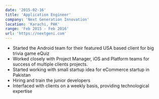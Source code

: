 ```yaml
---
date: '2015-02-16'
title: 'Application Engineer'
company: 'Next Generation Innovation'
location: 'Karachi, PAK'
range: 'Feb 2015 - Feb 2016'
url: 'https://nextgeni.com'
---
```


- Started the Android team for their featured USA based client for big trivia game eQuiz
- Worked closely with Project Manager, iOS and Platform teams for success of multiple clients projects.
- Started working with small startup idea for eCommerce startup in Pakistan
- Hiring and train the junior developers
- Interfaced with clients on a weekly basis, providing technological expertise
